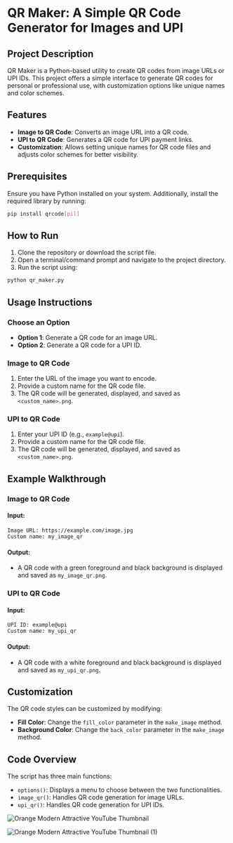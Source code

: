# QR Maker: A Simple QR Code Generator for Images and UPI

## Project Description

QR Maker is a Python-based utility to create QR codes from image URLs or UPI IDs. This project offers a simple interface to generate QR codes for personal or professional use, with customization options like unique names and color schemes.

## Features

- **Image to QR Code**: Converts an image URL into a QR code.
- **UPI to QR Code**: Generates a QR code for UPI payment links.
- **Customization**: Allows setting unique names for QR code files and adjusts color schemes for better visibility.

## Prerequisites

Ensure you have Python installed on your system. Additionally, install the required library by running:

```sh
pip install qrcode[pil]
```

## How to Run

1. Clone the repository or download the script file.
2. Open a terminal/command prompt and navigate to the project directory.
3. Run the script using:

```sh
python qr_maker.py
```

## Usage Instructions

### Choose an Option
- **Option 1**: Generate a QR code for an image URL.
- **Option 2**: Generate a QR code for a UPI ID.

### Image to QR Code
1. Enter the URL of the image you want to encode.
2. Provide a custom name for the QR code file.
3. The QR code will be generated, displayed, and saved as `<custom_name>.png`.

### UPI to QR Code
1. Enter your UPI ID (e.g., `example@upi`).
2. Provide a custom name for the QR code file.
3. The QR code will be generated, displayed, and saved as `<custom_name>.png`.

## Example Walkthrough

### Image to QR Code
#### **Input:**
```
Image URL: https://example.com/image.jpg
Custom name: my_image_qr
```
#### **Output:**
- A QR code with a green foreground and black background is displayed and saved as `my_image_qr.png`.

### UPI to QR Code
#### **Input:**
```
UPI ID: example@upi
Custom name: my_upi_qr
```
#### **Output:**
- A QR code with a white foreground and black background is displayed and saved as `my_upi_qr.png`.

## Customization

The QR code styles can be customized by modifying:

- **Fill Color**: Change the `fill_color` parameter in the `make_image` method.
- **Background Color**: Change the `back_color` parameter in the `make_image` method.

## Code Overview

The script has three main functions:

- `options()`: Displays a menu to choose between the two functionalities.
- `image_qr()`: Handles QR code generation for image URLs.
- `upi_qr()`: Handles QR code generation for UPI IDs.

![Orange Modern Attractive YouTube Thumbnail](https://github.com/user-attachments/assets/e7b78a98-5389-4016-bf9e-884726a55dfa)

![Orange Modern Attractive YouTube Thumbnail (1)](https://github.com/user-attachments/assets/ccc4fa0c-f080-4583-8cfb-00ebf6c0478a)


